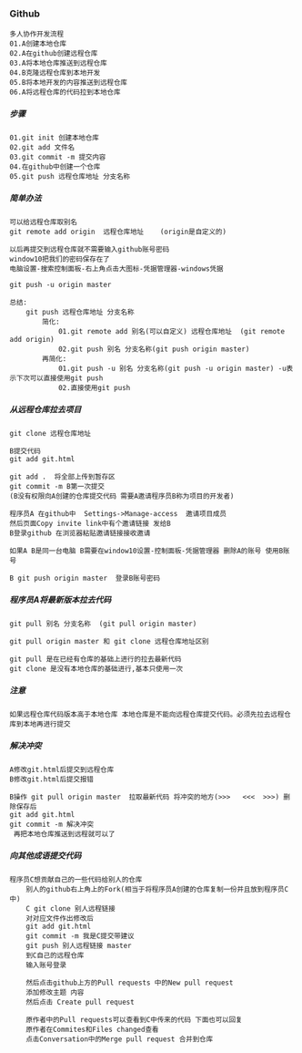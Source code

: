### Github

    多人协作开发流程
    01.A创建本地仓库
    02.A在github创建远程仓库
    03.A将本地仓库推送到远程仓库
    04.B克隆远程仓库到本地开发
    05.B将本地开发的内容推送到远程仓库
    06.A将远程仓库的代码拉到本地仓库

##### 步骤
    01.git init 创建本地仓库
    02.git add 文件名
    03.git commit -m 提交内容
    04.在github中创建一个仓库
    05.git push 远程仓库地址 分支名称

##### 简单办法
    可以给远程仓库取别名
    git remote add origin  远程仓库地址    (origin是自定义的)

    以后再提交到远程仓库就不需要输入github账号密码
    window10把我们的密码保存在了
    电脑设置-搜索控制面板-右上角点击大图标-凭据管理器-windows凭据

    git push -u origin master

    总结:
        git push 远程仓库地址 分支名称
            简化:
                01.git remote add 别名(可以自定义) 远程仓库地址  (git remote add origin)
                02.git push 别名 分支名称(git push origin master)
            再简化:
                01.git push -u 别名 分支名称(git push -u origin master) -u表示下次可以直接使用git push
                02.直接使用git push

##### 从远程仓库拉去项目
    git clone 远程仓库地址

    B提交代码
    git add git.html

    git add .  将全部上传到暂存区
    git commit -m B第一次提交
    (B没有权限向A创建的仓库提交代码 需要A邀请程序员B称为项目的开发者)

    程序员A 在github中  Settings->Manage-access  邀请项目成员
    然后页面Copy invite link中有个邀请链接 发给B
    B登录github 在浏览器粘贴邀请链接接收邀请

    如果A B是同一台电脑 B需要在window10设置-控制面板-凭据管理器 删除A的账号 使用B账号

    B git push origin master  登录B账号密码 

##### 程序员A将最新版本拉去代码
    git pull 别名 分支名称  (git pull origin master)

    git pull origin master 和 git clone 远程仓库地址区别

    git pull 是在已经有仓库的基础上进行的拉去最新代码
    git clone 是没有本地仓库的基础进行,基本只使用一次
##### 注意
    如果远程仓库代码版本高于本地仓库 本地仓库是不能向远程仓库提交代码。必须先拉去远程仓库到本地再进行提交


##### 解决冲突
    A修改git.html后提交到远程仓库
    B修改git.html后提交报错

    B操作 git pull origin master  拉取最新代码 将冲突的地方(>>>   <<<  >>>) 删除保存后
    git add git.html 
    git commit -m 解决冲突
     再把本地仓库推送到远程就可以了

##### 向其他成语提交代码

    程序员C想贡献自己的一些代码给别人的仓库
        别人的github右上角上的Fork(相当于将程序员A创建的仓库复制一份并且放到程序员C中)
        C git clone 别人远程链接
        对对应文件作出修改后
        git add git.html 
        git commit -m 我是C提交带建议
        git push 别人远程链接 master
        到C自己的远程仓库
        输入账号登录

        然后点击github上方的Pull requests 中的New pull request
        添加修改主题 内容
        然后点击 Create pull request

        原作者中的Pull requests可以查看到C中传来的代码 下面也可以回复
        原作者在Commites和Files changed查看
        点击Conversation中的Merge pull request 合并到仓库

